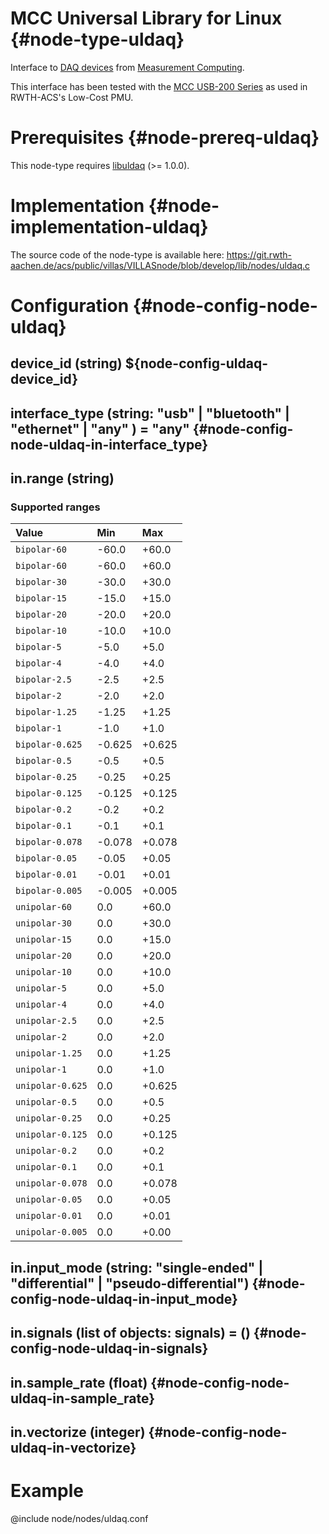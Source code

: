 # MCC Universal Library for Linux {#node-type-uldaq}

Interface to [DAQ devices](https://www.mccdaq.com/PDFs/Manuals/Linux-hw.pdf) from [Measurement Computing](https://www.mccdaq.com).

This interface has been tested with the [MCC USB-200 Series](https://www.mccdaq.com/usb-data-acquisition/USB-200-Series.aspx) as used in RWTH-ACS's Low-Cost PMU.

# Prerequisites {#node-prereq-uldaq}

This node-type requires [libuldaq](https://github.com/mccdaq/uldaq.gitignore) (>= 1.0.0).

# Implementation {#node-implementation-uldaq}

The source code of the node-type is available here:
https://git.rwth-aachen.de/acs/public/villas/VILLASnode/blob/develop/lib/nodes/uldaq.c

# Configuration {#node-config-node-uldaq}

## device_id (string) ${node-config-uldaq-device_id}

## interface_type (string: "usb" | "bluetooth" | "ethernet" | "any" ) = "any" {#node-config-node-uldaq-in-interface_type}

## in.range (string)

### Supported ranges

| Value            | Min     | Max    |
| :--------------- | :------ | :----- |
| `bipolar-60`     | -60.0   | +60.0  |
| `bipolar-60`     | -60.0   | +60.0  |
| `bipolar-30`     | -30.0   | +30.0  |
| `bipolar-15`     | -15.0   | +15.0  |
| `bipolar-20`     | -20.0   | +20.0  |
| `bipolar-10`     | -10.0   | +10.0  |
| `bipolar-5`      | -5.0    | +5.0   |
| `bipolar-4`      | -4.0    | +4.0   |
| `bipolar-2.5`    | -2.5    | +2.5   |
| `bipolar-2`      | -2.0    | +2.0   |
| `bipolar-1.25`   | -1.25   | +1.25  |
| `bipolar-1`      | -1.0    | +1.0   |
| `bipolar-0.625`  | -0.625  | +0.625 |
| `bipolar-0.5`    | -0.5    | +0.5   |
| `bipolar-0.25`   | -0.25   | +0.25  |
| `bipolar-0.125`  | -0.125  | +0.125 |
| `bipolar-0.2`    | -0.2    | +0.2   |
| `bipolar-0.1`    | -0.1    | +0.1   |
| `bipolar-0.078`  | -0.078  | +0.078 |
| `bipolar-0.05`   | -0.05   | +0.05  |
| `bipolar-0.01`   | -0.01   | +0.01  |
| `bipolar-0.005`  | -0.005  | +0.005 |
| `unipolar-60`    |  0.0    | +60.0  |
| `unipolar-30`    |  0.0    | +30.0  |
| `unipolar-15`    |  0.0    | +15.0  |
| `unipolar-20`    |  0.0    | +20.0  |
| `unipolar-10`    |  0.0    | +10.0  |
| `unipolar-5`     |  0.0    | +5.0   |
| `unipolar-4`     |  0.0    | +4.0   |
| `unipolar-2.5`   |  0.0    | +2.5   |
| `unipolar-2`     |  0.0    | +2.0   |
| `unipolar-1.25`  |  0.0    | +1.25  |
| `unipolar-1`     |  0.0    | +1.0   |
| `unipolar-0.625` |  0.0    | +0.625 |
| `unipolar-0.5`   |  0.0    | +0.5   |
| `unipolar-0.25`  |  0.0    | +0.25  |
| `unipolar-0.125` |  0.0    | +0.125 |
| `unipolar-0.2`   |  0.0    | +0.2   |
| `unipolar-0.1`   |  0.0    | +0.1   |
| `unipolar-0.078` |  0.0    | +0.078 |
| `unipolar-0.05`  |  0.0    | +0.05  |
| `unipolar-0.01`  |  0.0    | +0.01  |
| `unipolar-0.005` |  0.0    | +0.00  |

## in.input_mode (string: "single-ended" | "differential" | "pseudo-differential") {#node-config-node-uldaq-in-input_mode}

## in.signals (list of objects: signals) = () {#node-config-node-uldaq-in-signals}

## in.sample_rate (float) {#node-config-node-uldaq-in-sample_rate}

## in.vectorize (integer) {#node-config-node-uldaq-in-vectorize}

# Example

@include node/nodes/uldaq.conf
